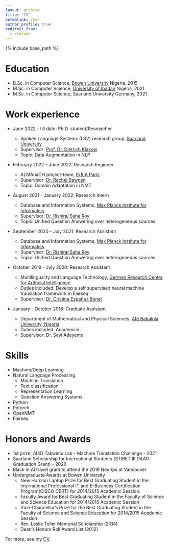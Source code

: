 ```yaml
---
layout: archive
title: "CV"
permalink: /cv/
author_profile: true
redirect_from:
  - /resume
---
```


{% include base_path %}

Education
======
* B.Sc. in Computer Science, <a href="https://bowen.edu.ng/">Bowen University</a> Nigeria, 2015
* M.Sc. in Computer Science, <a href="">University of Ibadan</a> Nigeria, 2021 
* M.Sc. in Computer Science, Saarland University Germany, 2021 

Work experience
======
* June 2022 - till date: Ph.D. student/Researcher
  *  Spoken Language Systems (LSV) research group, <a href = "https://www.lsv.uni-saarland.de/">Saarland University</a>
  * Supervisor: <a href="https://www.lsv.uni-saarland.de/people/dietrich-klakow/">Prof. Dr. Dietrich Klakow</a>
  * Topic: Data Augmentation in NLP
  
* February 2022 - June 2022: Research Engineer
  * ALMAnaCH project-team, <a href = "https://files.inria.fr/almanach/index-en.html">INRIA Paris</a>
  * Supervisor: <a href="https://rbawden.github.io/">Dr. Rachel Bawden</a>
  * Topic: Domain Adaptation in NMT
  
* August 2021 - January 2022: Research Intern
  * Database and Information Systems, <a href = "https://www.mpi-inf.mpg.de/departments/databases-and-information-systems/">Max Planck Institute for Informatics</a>
  * Supervisor: <a href="http://people.mpi-inf.mpg.de/~rsaharo/">Dr. Rishiraj Saha Roy</a>
  * Topic: Unified Question Answering over heterogeneous sources
  
* September 2020 - July 2021: Research Assistant
  * Database and Information Systems, <a href = "https://www.mpi-inf.mpg.de/departments/databases-and-information-systems/">Max Planck Institute for Informatics</a>
  * Supervisor: <a href="http://people.mpi-inf.mpg.de/~rsaharo/">Dr. Rishiraj Saha Roy</a>
  * Topic: Unified Question Answering over heterogeneous sources

* October 2019 - July 2020: Research Assistant
  * Multilinguality and Language Technology, <a href = "https://www.dfki.de/en/web/research/research-departments/multilinguality-and-language-technology/team-mlt/">German Research Center for Artificial Intelligence</a>
  * Duties included: Develop a self supervised neural machine translation framework in Fairseq
  * Supervisor: <a href="https://www.cs.upc.edu/~cristinae">Dr. Cristina España i Bonet</a>


* January - October 2016: Graduate Assistant
  * Department of Mathematical and Physical Sciences, <a href="http://www.abuad.edu.ng">Afe Babalola University, Nigeria </a>
  * Duties included: Academics
  * Supervisor: Dr. Seyi Adeyemo
  
Skills
======
* Machine/Deep Learning 
* Natural Language Processing
  * Machine Translation
  * Text classification
  * Representation Learning
  * Question Answering Systems
* Python
* Pytorch
* OpenNMT
* Fairseq

Honors and Awards
======
* 1st prize, AI4D Takwimu Lab - Machine Translation Challenge - 2021
* Saarland Scholarship for International Students (STIBET III DAAD Graduation Grant) - 2020
* Black in AI travel grant to attend the 2019 Neurips at Vancouver 
* Undergraduate Awards at Bowen University
  * New Horizon Laptop Prize for Best Graduating Student in the International Professional IT and E-Business Certification Program(CISCO CERT) for 2014/2015 Academic Session.
  * Faculty Award for Best Graduating Student in the Faculty of Science and Science Education for 2014/2015 Academic Session
  * Vice-Chancellor’s Prize for the Best Graduating Student in the Faculty of Science and Science Education for 2014/2015 Academic Session
  * Rev. Leslie Tuller Memorial Scholarship (2014)
  * Dean’s Honors Roll Award List (2012)

For more, see my <a href="../files/ALABI_Jesujoba__CV.pdf">CV</a>.
